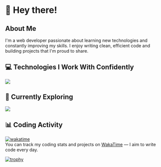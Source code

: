 # 👋 Hey there!

## About Me  
I'm a web developer passionate about learning new technologies and constantly improving my skills. I enjoy writing clean, efficient code and building projects that I'm proud to share.

## 💻 Technologies I Work With Confidently  
[![](https://skillicons.dev/icons?i=js,ts,bun,tailwind,vue,nuxt,go)](https://skillicons.dev)

## 🚀 Currently Exploring  
[![](https://skillicons.dev/icons?i=postgres,redis,rabbitmq,rust)](https://skillicons.dev)

## 📊 Coding Activity  
[![wakatime](https://wakatime.com/badge/user/ded47e94-2a9a-4c9a-becc-68548b2e53e0.svg)](https://wakatime.com/@ded47e94-2a9a-4c9a-becc-68548b2e53e0)  
You can track my coding stats and projects on [WakaTime](https://wakatime.com/@ded47e94-2a9a-4c9a-becc-68548b2e53e0) — I aim to write code every day.



[![trophy](https://github-profile-trophy.vercel.app/?username=Klender&theme=discord)](https://github.com/ryo-ma/github-profile-trophy)
